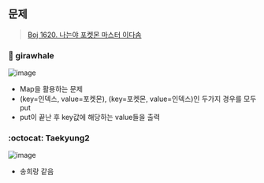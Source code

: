 ## 문제
> [Boj 1620. 나는야 포켓몬 마스터 이다솜](https://www.acmicpc.net/problem/1620)


### :whale: girawhale

![image](https://user-images.githubusercontent.com/48428699/95934861-d623d100-0e0c-11eb-97c9-ded7f0f17e2f.png)


- Map을 활용하는 문제
- (key=인덱스, value=포켓몬), (key=포켓몬, value=인덱스)인 두가지 경우를 모두 put
- put이 끝난 후 key값에 해당하는 value들을 출력

### :octocat: Taekyung2

![image](https://user-images.githubusercontent.com/37056992/96285056-65053900-1019-11eb-91f4-c0185c47badc.png)

- 송희랑 같음
